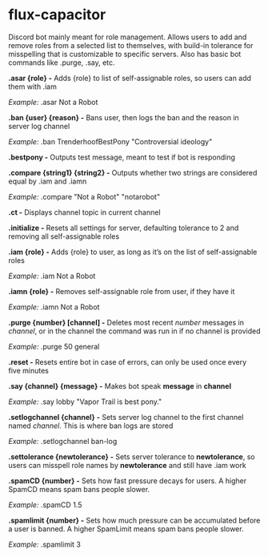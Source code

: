 # flux-capacitor
Discord bot mainly meant for role management. Allows users to add and remove roles from a selected list to themselves, with build-in tolerance for misspelling that is customizable to specific servers. Also has basic bot commands like .purge, .say, etc.
        
**.asar {role} -** Adds {role} to list of self-assignable roles, so users can add them with .iam
        
*Example:* .asar Not a Robot

**.ban {user} {reason} -** Bans user, then logs the ban and the reason in server log channel
        
*Example:* .ban TrenderhoofBestPony "Controversial ideology"

**.bestpony -** Outputs test message, meant to test if bot is responding

**.compare {string1} {string2} -** Outputs whether two strings are considered equal by .iam and .iamn
        
*Example:* .compare "Not a Robot" "notarobot"

**.ct -** Displays channel topic in current channel

**.initialize -** Resets all settings for server, defaulting tolerance to 2 and removing all self-assignable roles

**.iam {role} -** Adds {role} to user, as long as it’s on the list of self-assignable roles
        
*Example:* .iam Not a Robot

**.iamn {role} -** Removes self-assignable role from user, if they have it
        
*Example:* .iamn Not a Robot
              
**.purge {number} [channel] -** Deletes most recent *number* messages in *channel*, or in the channel the command was run in if no channel is provided
        
*Example:* .purge 50 general
  
**.reset -** Resets entire bot in case of errors, can only be used once every five minutes

**.say {channel} {message} -** Makes bot speak **message** in **channel**
        
*Example:* .say lobby "Vapor Trail is best pony."

**.setlogchannel {channel} -** Sets server log channel to the first channel named *channel*. This is where ban logs are stored
        
*Example:* .setlogchannel ban-log

**.settolerance {newtolerance} -** Sets server tolerance to **newtolerance**, so users can misspell role names by **newtolerance** and still have .iam work

**.spamCD {number} -** Sets how fast pressure decays for users. A higher SpamCD means spam bans people slower.

*Example:* .spamCD 1.5
     
**.spamlimit {number} -** Sets how much pressure can be accumulated before a user is banned. A higher SpamLimit means spam bans people slower.

*Example:* .spamlimit 3
